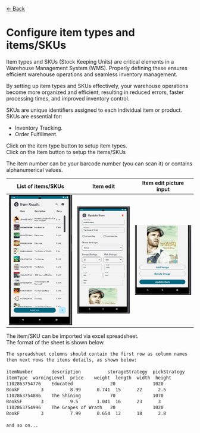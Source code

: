 [← Back](miniWMSConfiguration.md)

# Configure item types and items/SKUs

Item types and SKUs (Stock Keeping Units) are critical elements in a Warehouse Management System (WMS). Properly defining these ensures efficient warehouse operations and seamless inventory management.

By setting up item types and SKUs effectively, your warehouse operations become more organized and efficient, resulting in reduced errors, faster processing times, and improved inventory control.

SKUs are unique identifiers assigned to each individual item or product. SKUs are essential for:

- Inventory Tracking.
- Order Fulfillment.
  
Click on the item type button to setup item types.  
Click on the Item button to setup the items/SKUs

The item number can be your barcode number (you can scan it) or contains alphanumerical values.

| List of items/SKUs | Item edit | Item edit picture input |
| ------------ | ----------- | ----------- |
| ![Step 1](asset/itemList.png) |  ![Step 2](asset/itemEdit.png) | ![Step 2](asset/itemEdit1.png)|


The item/SKU can be imported via excel spreadsheet.  
The format of the sheet is shown below.

```
The spreadsheet columns should contain the first row as column names then next rows the items details, as shown below:

itemNumber       description          storageStrategy  pickStrategy  itemType  warningLevel  price    weight  length  width  height
1102863754776    Educated              20              1020          BookF        3          8.99      0.741  15      22      2.5
1102863754886    The Shining           70              1070          BookSF       3          9.5       1.041  16      23      3
1102863754996    The Grapes of Wrath   20              1020          BookF        3          7.99      0.654  12      18      2.8

and so on...

```
